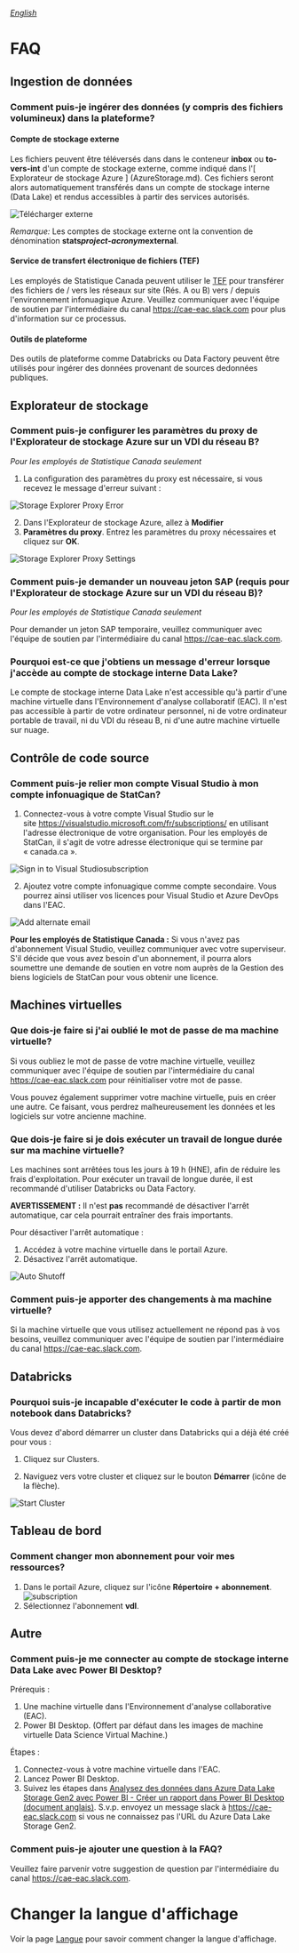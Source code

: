 _[English](../en/FAQ.md)_
# FAQ

## Ingestion de données

### Comment puis-je ingérer des données (y compris des fichiers volumineux) dans la plateforme?

#### Compte de stockage externe
Les fichiers peuvent être téléversés dans dans le conteneur **inbox** ou **to-vers-int** d'un compte de stockage externe, comme indiqué dans l'[ Explorateur de stockage Azure ] (AzureStorage.md). Ces fichiers seront alors automatiquement transférés dans un compte de stockage interne (Data Lake) et rendus accessibles à partir des services autorisés.
    
![Télécharger externe](images/UploadExternal.png)

*Remarque:* Les comptes de stockage externe ont la convention de dénomination **stats*project-acronym*external**.

#### Service de transfert électronique de fichiers (TEF)
Les employés de Statistique Canada peuvent utiliser le [TEF](https://www75.statcan.gc.ca/eft-tef) pour transférer des fichiers de / vers les réseaux sur site (Rés. A ou B) vers / depuis l'environnement infonuagique Azure. Veuillez communiquer avec l'équipe de soutien par l'intermédiaire du canal https://cae-eac.slack.com pour plus d'information sur ce processus.

#### Outils de plateforme

Des outils de plateforme comme Databricks ou Data Factory peuvent être utilisés pour ingérer des données provenant de sources dedonnées publiques.

## Explorateur de stockage

### Comment puis-je configurer les paramètres du proxy de l'Explorateur de stockage Azure sur un VDI du réseau B?

*Pour les employés de Statistique Canada seulement* 
1. La configuration des paramètres du proxy est nécessaire, si vous recevez le message d'erreur suivant :

![Storage Explorer Proxy Error](images/StorageExplorerError.png)

2. Dans l'Explorateur de stockage Azure, allez à **Modifier**
3. **Paramètres du proxy**. Entrez les paramètres du proxy nécessaires et cliquez sur **OK**.

![Storage Explorer Proxy Settings](images/StorageExplorerProxy.png)

### Comment puis-je demander un nouveau jeton SAP (requis pour l'Explorateur de stockage Azure sur un VDI du réseau B)?

*Pour les employés de Statistique Canada seulement*

Pour demander un jeton SAP temporaire, veuillez communiquer avec l'équipe de soutien par l'intermédiaire du canal https://cae-eac.slack.com.

### Pourquoi est-ce que j'obtiens un message d'erreur lorsque j'accède au compte de stockage interne Data Lake?

Le compte de stockage interne Data Lake n'est accessible qu'à partir d'une machine virtuelle dans l'Environnement d'analyse collaboratif
(EAC). Il n'est pas accessible à partir de votre ordinateur personnel, ni de votre ordinateur portable de travail, ni du VDI du réseau B, ni d'une autre machine virtuelle sur nuage.

## Contrôle de code source

### Comment puis-je relier mon compte Visual Studio à mon compte infonuagique de StatCan?

1.  Connectez-vous à votre compte Visual Studio sur le site https://visualstudio.microsoft.com/fr/subscriptions/ en
    utilisant l'adresse électronique de votre organisation. Pour les employés de StatCan, il s'agit de votre adresse électronique qui se termine par « canada.ca ».

 ![Sign in to Visual Studiosubscription](images/AzureSubscription.png)

2.  Ajoutez votre compte infonuagique comme compte secondaire. Vous pourrez ainsi utiliser vos licences pour Visual Studio et Azure DevOps dans l'EAC.

![Add alternate email](images/AlternateAccount.png)

**Pour les employés de Statistique Canada :** Si vous n'avez pas d'abonnement Visual Studio, veuillez communiquer avec votre superviseur. S'il décide que vous avez besoin d'un abonnement, il pourra alors soumettre une demande de soutien en votre nom auprès de la Gestion des biens logiciels de StatCan pour vous obtenir une licence.

## Machines virtuelles

### Que dois-je faire si j'ai oublié le mot de passe de ma machine virtuelle?

Si vous oubliez le mot de passe de votre machine virtuelle, veuillez communiquer avec l'équipe de soutien par l'intermédiaire du canal https://cae-eac.slack.com pour réinitialiser votre mot de passe.

Vous pouvez également supprimer votre machine virtuelle, puis en créer une autre. Ce faisant, vous perdrez malheureusement les données et les logiciels sur votre ancienne machine.

### Que dois-je faire si je dois exécuter un travail de longue durée sur ma machine virtuelle?

Les machines sont arrêtées tous les jours à 19 h (HNE), afin de réduire les frais d'exploitation. Pour exécuter un travail de longue durée, il est recommandé d'utiliser Databricks ou Data Factory.

**AVERTISSEMENT :** Il n'est **pas** recommandé de désactiver l'arrêt automatique, car cela pourrait entraîner des frais importants.

Pour désactiver l'arrêt automatique :

1. Accédez à votre machine virtuelle dans le portail Azure.
2. Désactivez l'arrêt automatique.

![Auto Shutoff](images/VirtualMachineAutoShutOff.png)

### Comment puis-je apporter des changements à ma machine virtuelle?

Si la machine virtuelle que vous utilisez actuellement ne répond pas à vos besoins, veuillez communiquer avec l'équipe de soutien par l'intermédiaire du canal https://cae-eac.slack.com.

## Databricks


### Pourquoi suis-je incapable d'exécuter le code à partir de mon notebook dans Databricks?

Vous devez d'abord démarrer un cluster dans Databricks qui a déjà été créé pour vous :
1. Cliquez sur Clusters.

2. Naviguez vers votre cluster et cliquez sur le bouton **Démarrer** (icône de la flèche).

![Start Cluster](images/DataBricksStartCluster2.png)

## Tableau de bord
### Comment changer mon abonnement pour voir mes ressources?
1. Dans le portail Azure, cliquez sur l'icône **Répertoire + abonnement**.
![subscription](images/Subscription.png)
2. Sélectionnez l'abonnement **vdl**.

## Autre
### Comment puis-je me connecter au compte de stockage interne Data Lake avec Power BI Desktop?

Prérequis :

1.  Une machine virtuelle dans l'Environnement d'analyse collaborative (EAC).
2.  Power BI Desktop. (Offert par défaut dans les images de machine virtuelle Data Science Virtual Machine.)

Étapes :

1.  Connectez-vous à votre machine virtuelle dans l'EAC.
2.  Lancez Power BI Desktop.
3.  Suivez les étapes dans [Analysez des données dans Azure Data Lake Storage Gen2 avec Power BI - Créer un rapport dans Power BI Desktop (document anglais)](https://docs.microsoft.com/fr-ca/power-query/connectors/datalakestorage#create-a-report-in-power-bi-desktop). S.v.p. envoyez un message slack à https://cae-eac.slack.com si vous ne connaissez pas l'URL du Azure Data Lake Storage Gen2.

### Comment puis-je ajouter une question à la FAQ?

Veuillez faire parvenir votre suggestion de question par l'intermédiaire du canal https://cae-eac.slack.com.

# Changer la langue d'affichage
Voir la page [Langue](Langue.md) pour savoir comment changer la langue d'affichage.
